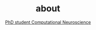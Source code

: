 ---
layout: about
title: about
permalink: /
subtitle: <a href='#'>PhD student Computational Neuroscience

profile:
  align: right
  image: prof_pic.jpg
  image_circular: false # crops the image to make it circular
  more_info: >
    <p>Ludwig Erhard Allee 2</p>
    <p>53175 Bonn, Germany</p>

news: false # includes a list of news items
selected_papers: true # includes a list of papers marked as "selected={true}"
social: true # includes social icons at the bottom of the page
---